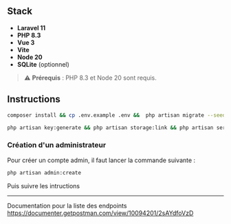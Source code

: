 ## Stack
- **Laravel 11**
- **PHP 8.3**
- **Vue 3**
- **Vite**
- **Node 20**
- **SQLite** (optionnel)

> ⚠️ **Prérequis** : PHP 8.3 et Node 20 sont requis.

## Instructions 

```bash
composer install && cp .env.example .env &&  php artisan migrate --seed && npm install && npm run build
```

```bash
php artisan key:generate && php artisan storage:link && php artisan serve
```

### Création d'un administrateur

Pour créer un compte admin, il faut lancer la commande suivante :

```bash
php artisan admin:create
```

Puis suivre les intructions

---

Documentation pour la liste des endpoints
https://documenter.getpostman.com/view/10094201/2sAYdfoVzD
